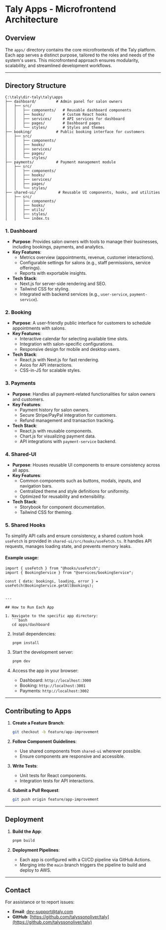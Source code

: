 # Taly Apps - Microfrontend Architecture

## Overview
The `apps/` directory contains the core microfrontends of the Taly platform. Each app serves a distinct purpose, tailored to the roles and needs of the system's users. This microfrontend approach ensures modularity, scalability, and streamlined development workflows.

---

## Directory Structure
```
C:\taly\dir-taly\taly\apps
├── dashboard/         # Admin panel for salon owners
│   ├── src/
│   │   ├── components/   # Reusable dashboard components
│   │   ├── hooks/        # Custom React hooks
│   │   ├── services/     # API services for dashboard
│   │   ├── pages/        # Dashboard pages
│   │   └── styles/       # Styles and themes
├── booking/           # Public booking interface for customers
│   ├── src/
│   │   ├── components/
│   │   ├── hooks/
│   │   ├── services/
│   │   ├── pages/
│   │   └── styles/
├── payments/          # Payment management module
│   ├── src/
│   │   ├── components/
│   │   ├── hooks/
│   │   ├── services/
│   │   ├── pages/
│   │   └── styles/
├── shared-ui/          # Reusable UI components, hooks, and utilities
│   ├── src/
│   │   ├── components/ 
│   │   ├── hooks/      
│   │   ├── utils/      
│   │   ├── styles/     
│   │   └── index.ts

```

### **1. Dashboard**
- **Purpose**: Provides salon owners with tools to manage their businesses, including bookings, payments, and analytics.
- **Key Features**:
  - Metrics overview (appointments, revenue, customer interactions).
  - Configurable settings for salons (e.g., staff permissions, service offerings).
  - Reports with exportable insights.
- **Tech Stack**:
  - Next.js for server-side rendering and SEO.
  - Tailwind CSS for styling.
  - Integrated with backend services (e.g., `user-service`, `payment-service`).

### **2. Booking**
- **Purpose**: A user-friendly public interface for customers to schedule appointments with salons.
- **Key Features**:
  - Interactive calendar for selecting available time slots.
  - Integration with salon-specific configurations.
  - Responsive design for mobile and desktop users.
- **Tech Stack**:
  - React.js with Next.js for fast rendering.
  - Axios for API interactions.
  - CSS-in-JS for scalable styles.

### **3. Payments**
- **Purpose**: Handles all payment-related functionalities for salon owners and customers.
- **Key Features**:
  - Payment history for salon owners.
  - Secure Stripe/PayPal integration for customers.
  - Refund management and transaction tracking.
- **Tech Stack**:
  - React.js with reusable components.
  - Chart.js for visualizing payment data.
  - API integrations with `payment-service` backend.

### **4. Shared-UI**
- **Purpose**: Houses reusable UI components to ensure consistency across all apps.
- **Key Features**:
  - Common components such as buttons, modals, inputs, and navigation bars.
  - Centralized theme and style definitions for uniformity.
  - Optimized for reusability and extensibility.
- **Tech Stack**:
  - Storybook for component documentation.
  - Tailwind CSS for theming.

### 5. Shared Hooks

To simplify API calls and ensure consistency, a shared custom hook `useFetch` is provided in `shared-ui/src/hooks/useFetch.ts`. It handles API requests, manages loading state, and prevents memory leaks.

#### Example usage:
```tsx
import { useFetch } from "@hooks/useFetch";
import { BookingService } from "@services/bookingService";

const { data: bookings, loading, error } = useFetch(BookingService.getAllBookings);


---

## How to Run Each App

1. Navigate to the specific app directory:
   ```bash
   cd apps/dashboard
   ```

2. Install dependencies:
   ```bash
   pnpm install
   ```

3. Start the development server:
   ```bash
   pnpm dev
   ```

4. Access the app in your browser:
   - Dashboard: `http://localhost:3000`
   - Booking: `http://localhost:3001`
   - Payments: `http://localhost:3002`

---

## Contributing to Apps

1. **Create a Feature Branch**: 
   ```bash
   git checkout -b feature/app-improvement
   ```

2. **Follow Component Guidelines**:
   - Use shared components from `shared-ui` wherever possible.
   - Ensure components are responsive and accessible.

3. **Write Tests**:
   - Unit tests for React components.
   - Integration tests for API interactions.

4. **Submit a Pull Request**:
   ```bash
   git push origin feature/app-improvement
   ```

---

## Deployment

1. **Build the App**:
   ```bash
   pnpm build
   ```

2. **Deployment Pipelines**:
   - Each app is configured with a CI/CD pipeline via GitHub Actions.
   - Merging into the `main` branch triggers the pipeline to build and deploy to AWS.

---

## Contact

For assistance or to report issues:
- **Email**: dev-support@taly.com
- **GitHub**: [https://github.com/talyssonoliver/taly](https://github.com/talyssonoliver/taly)
